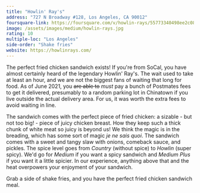 ```yaml
---
title: "Howlin' Ray's"
address: "727 N Broadway #128, Los Angeles, CA 90012"
foursquare-link: https://foursquare.com/v/howlin-rays/55773340498ee2c0817e9170
image: /assets/images/medium/howlin-rays.jpg
rating: 10
multiple-loc: "Los Angeles"
side-order: "Shake fries"
website: https://howlinrays.com/
---
```


The perfect fried chicken sandwich exists! If you're from SoCal, you have almost certainly heard of the legendary
Howlin' Ray's. The wait used to take at least an hour, and we are not the biggest fans of waiting that long for food.
As of June 2021, you ~~are able to~~ *must* pay a bunch of Postmates fees to get it delivered, presumably to a random
parking lot in Chinatown if you live outside the actual delivery area. For us, it was worth the extra fees to avoid
waiting in line.

The sandwich comes with the perfect piece of fried chicken: a sizable - but not too big! - piece of juicy chicken
breast. How they keep such a thick chunk of white meat so juicy is beyond us! We think the magic is in the breading,
which has some sort of magic *je ne sais quoi*. The sandwich comes with a sweet and tangy slaw with onions, comeback
sauce, and pickles. The spice level goes from *Country* (without spice) to *Howlin* (super spicy). We'd go for *Medium*
if you want a spicy sandwich and *Medium Plus* if you want it a little spicier. In our experience, anything above that
and the heat overpowers your enjoyment of your sandwich. 

Grab a side of shake fries, and you have the perfect fried chicken sandwich meal.
